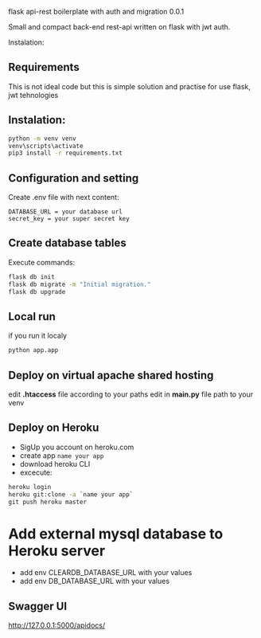 flask api-rest boilerplate with auth and migration 0.0.1

Small and compact back-end rest-api written on flask with jwt auth.  

Instalation:
## Requirements
This is not ideal code but this is simple solution and practise for use flask, jwt tehnologies
## Instalation:
```cmd
python -m venv venv
venv\scripts\activate
pip3 install -r requirements.txt
```
## Configuration and setting
Create .env file with next content:

```.env
DATABASE_URL = your database url
secret_key = your super secret key
```
## Create database tables
Execute commands:
```cmd
flask db init
flask db migrate -m "Initial migration."
flask db upgrade
```
## Local run
if you run it localy
```cmd
python app.app 
```
## Deploy on virtual apache shared hosting
edit **.htaccess** file according to your paths
edit in **main.py** file path to your venv
## Deploy on Heroku
- SigUp you account on heroku.com
- create app `name your app`
- download heroku CLI
- excecute:
```cmd
heroku login
heroku git:clone -a `name your app`
git push heroku master 
```
# Add external mysql database to Heroku server
- add env CLEARDB_DATABASE_URL with your values
- add env DB_DATABASE_URL  with your values

## Swagger UI
http://127.0.0.1:5000/apidocs/
